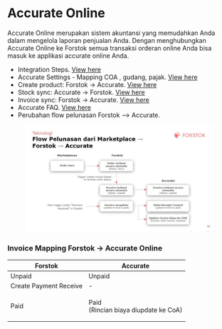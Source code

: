 # Accurate Online

Accurate Online merupakan sistem akuntansi yang memudahkan Anda dalam mengelola laporan penjualan Anda. Dengan menghubungkan Accurate Online ke Forstok semua transaksi orderan online Anda bisa masuk ke applikasi accurate online Anda.&#x20;

* Integration Steps. [View here](integrasi-accurate-online.md)
* Accurate Settings - Mapping COA , gudang, pajak. [View here](accurate-settings-mapping-coa-gudang-pajak-dan-detail-amount.md)
* Create product: Forstok → Accurate. [View here](create-product-forstok-ke-accurate.md)
* Stock sync: Accurate → Forstok. [View here](sinkronisasi-stok-accurate-ke-forstok.md)
* Invoice sync: Forstok → Accurate. [View here](sync-invoice-forstok-greater-than-accurate.md)
* Accurate FAQ. [View here](faq-accurate.md)
* Perubahan flow pelunasan Forstok --> Accurate.&#x20;

<figure><img src="../../../.gitbook/assets/image (7).png" alt=""><figcaption></figcaption></figure>

### **Invoice Mapping Forstok** → **Accurate Online**

| **Forstok**            | **Accurate**                                   |
| ---------------------- | ---------------------------------------------- |
| Unpaid                 | Unpaid                                         |
| Create Payment Receive | -                                              |
| Paid                   | <p>Paid<br>(Rincian biaya diupdate ke CoA)</p> |

